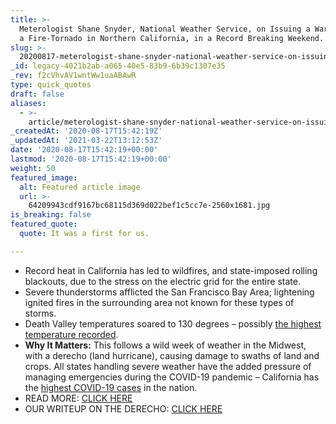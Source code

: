 ```yaml
---
title: >-
  Meterologist Shane Snyder, National Weather Service, on Issuing a Warning for
  a Fire-Tornado in Northern California, in a Record Breaking Weekend.
slug: >-
  20200817-meterologist-shane-snyder-national-weather-service-on-issuing-a-warning-for-a-fire-tornado-in-northern-california
_id: legacy-4021b2ab-a065-40e5-83b9-6b39c1307e35
_rev: f2cVhvAV1wntWw1uaABAwR
type: quick_quotes
draft: false
aliases:
  - >-
    article/meterologist-shane-snyder-national-weather-service-on-issuing-a-warning-for-a-fire-tornado-in-northern-california/
_createdAt: '2020-08-17T15:42:19Z'
_updatedAt: '2021-03-22T13:12:53Z'
date: '2020-08-17T15:42:19+00:00'
lastmod: '2020-08-17T15:42:19+00:00'
weight: 50
featured_image:
  alt: Featured article image
  url: >-
    64209943cdf9167bc68115d369d022bef1c5cc7e-2560x1681.jpg
is_breaking: false
featured_quote:
  quote: It was a first for us.

---
```

* Record heat in California has led to wildfires, and state-imposed rolling blackouts, due to the stress on the electric grid for the entire state.
* Severe thunderstorms afflicted the San Francisco Bay Area; lightening ignited fires in the surrounding area not known for these types of storms.
* Death Valley temperatures soared to 130 degrees – possibly [the highest temperature recorded](https://weather.com/news/news/2020-08-17-death-valley-130-degrees-sunday).
* **Why It Matters:** This follows a wild week of weather in the Midwest, with a derecho (land hurricane), causing damage to swaths of land and crops. All states handling severe weather have the added pressure of managing emergencies during the COVID-19 pandemic – California has the [highest COVID-19 cases](https://coronavirus.jhu.edu/region/us/california) in the nation.
* READ MORE: [CLICK HERE](https://www.latimes.com/california/story/2020-08-17/california-blackouts-feared-extreme-weather)
* OUR WRITEUP ON THE DERECHO: [CLICK HERE](https://smarthernews.com/article/northern-illinois-university-meteorology-professor-victor-gensini-on-the-destructive-storm-that-slammed-through-the-midwest-on-monday-travelling-from-south-dakota-to-ohio-in-14-hours/)
